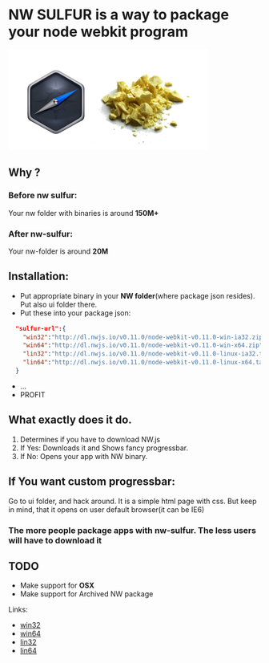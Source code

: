 
# NW SULFUR is a way to package your node webkit program
[<img src="./nw-sulfur-ui/other/sulfur_nwlabel.jpg">](./nw-sulfur-ui/other/sulfur_nwlabel.jpg)
## Why ?
### Before nw sulfur:
  Your nw folder with binaries is around **150M+**
### After nw-sulfur:
  Your nw-folder is around **20M**
## Installation:

* Put appropriate binary in your **NW folder**(where package json resides). Put also ui folder there. 
* Put these into your package json:
```json
  "sulfur-url":{
    "win32":"http://dl.nwjs.io/v0.11.0/node-webkit-v0.11.0-win-ia32.zip",
    "win64":"http://dl.nwjs.io/v0.11.0/node-webkit-v0.11.0-win-x64.zip",
    "lin32":"http://dl.nwjs.io/v0.11.0/node-webkit-v0.11.0-linux-ia32.tar.gz",
    "lin64":"http://dl.nwjs.io/v0.11.0/node-webkit-v0.11.0-linux-x64.tar.gz"
  }
```
* ...
* PROFIT

## What exactly does it do.
1. Determines if you have to download NW.js
2. If Yes: Downloads it and Shows fancy progressbar.
3. If No:  Opens your app with NW binary.

## If You want custom progressbar:
Go to ui folder, and hack around. It is a simple html page with css.
But keep in mind, that it opens on user default browser(it can be IE6)

### The more people package apps with nw-sulfur. The less users will have to download it

## TODO

* Make support for **OSX**
* Make support for Archived NW package

Links:

  * [win32](https://github.com/VbifRkbvjd/nw-sulfur/releases/download/alpha/nw-sulfur-windows-386.exe)
  * [win64](https://github.com/VbifRkbvjd/nw-sulfur/releases/download/alpha/nw-sulfur-windows-amd64.exe)
  * [lin32](https://github.com/VbifRkbvjd/nw-sulfur/releases/download/alpha/nw-sulfur-linux-386)
  * [lin64](https://github.com/VbifRkbvjd/nw-sulfur/releases/download/alpha/nw-sulfur-linux-amd64)













